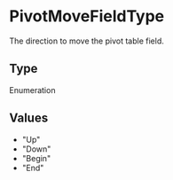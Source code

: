 # PivotMoveFieldType

The direction to move the pivot table field.

## Type

Enumeration

## Values

- "Up"
- "Down"
- "Begin"
- "End"
